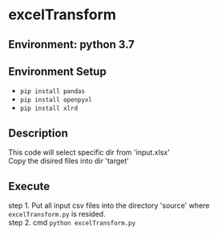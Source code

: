 # excelTransform
## Environment: python 3.7
## Environment Setup
* `pip install pandas`
* `pip install openpyxl`  
* `pip install xlrd`
## Description
This code will select specific dir from 'input.xlsx'  
Copy the disired files into dir 'target'
## Execute
step 1. Put all input csv files into the directory 'source' where `excelTransform.py` is resided.  
step 2. cmd `python excelTransform.py`